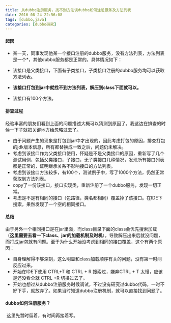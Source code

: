 ```yaml
---
title: 从dubbo注册服务，找不到方法谈dubbo如何注册服务及方法列表
date: 2016-08-24 22:56:08
tags: [dubbo,java]
categories: [dubbo研究]
---
```


#### 起因

- ​	某一天，同事发现他某一个接口注册的dubbo服务，没有方法列表，方法列表是一个*，其他dubbo服务都是正常的。具体情况如下：


- 该接口是父类接口，下面有子类接口，子类接口注册的dubbo服务均可以获取方法列表。
- **该接口打包到jar中就找不到方法列表，解压到class下面就可以。**
- 该接口有100个方法。

#### 排查过程

​	经验丰富的朋友们看到上面的问题描述大概可以猜测到原因了。我这边在排查的时候一下子就把关键地方给忽略过去了。

- 由于问题产生的现象是打包到jar中才出现的，因此考虑打包的原因，排查打包的jdk版本信息，所有都替换成一致之后，问题仍未解决。
- 考虑到该接口作为父类接口使用，怀疑是不是父类接口的原因，重新写了几个测试用例，包括父类接口，子接口，无子类接口几种情况，发现所有接口列表都是正常的，证明继承关系不影响接口的方法列表。
- 考虑到该接口方法较多，有100个，测试例子中，写了1000个方法，仍然正常获取到方法列表。
- copy了一份该接口，接口实现类，重新注册了一个dubbo服务，发现一切正常。
- 考虑是不是有相同的接口（包路径，类名都相同）覆盖掉了该接口。在IDE下搜索，果然发现了一个空的相同接口。

#### 总结

​	由于另外一个相同接口是在jar里面，而class目录下面的class会优先搜索加载（**这里需要去看一下class、jar的加载机制及时机**），导致解压出来后就没问题，而打成jar包就有问题。至于为什么开始没考虑到相同的接口覆盖，这个有两个原因：

- 自身理解得不够深刻，这么明显和class加载顺序有关的问题，没有第一时间反应过来。
- 开始在IDE下使用 CTRL+T 和 CTRL + R 搜索过，嫌弃CTRL + T 太慢，应该是还没看全就 CTRL +R 切换过去了。
- 开始也想过从dubbo注册服务时候调试，不过没有研究过dubbo代码，一时不好下手，就放弃了。如果当时知道dubbo注册机制，就可以直接找到问题了。

#### dubbo如何注册服务？

​	这里先暂时留着，有时间再接着写。